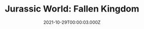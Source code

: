 ---
title: "Jurassic World: Fallen Kingdom"
year: 2018
date: 2021-10-29T00:00:03.000Z
permalink: /almanac/movies/2021-10-29-jurassic-world-fallen-kingdom/index.html
link: https://letterboxd.com/rknightuk/film/jurassic-world-fallen-kingdom/3/
rating: 2
tmdbid: 351286
---